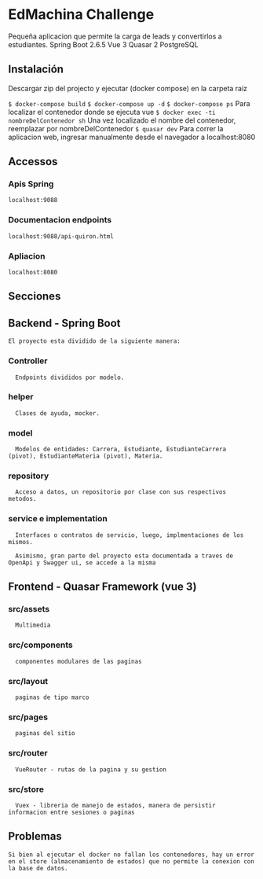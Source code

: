 # EdMachina Challenge

Pequeña aplicacion que permite la carga de leads y convertirlos a estudiantes.
Spring Boot 2.6.5
Vue 3
Quasar 2
PostgreSQL

## Instalación

Descargar zip del projecto y ejecutar (docker compose) en la carpeta raiz

`$ docker-compose build`
`$ docker-compose up -d`
`$ docker-compose ps` Para localizar el contenedor donde se ejecuta vue
`$ docker exec -ti nombreDelContenedor sh` Una vez localizado el nombre del contenedor, reemplazar por nombreDelContenedor
`$ quasar dev` Para correr la aplicacion web, ingresar manualmente desde el navegador a localhost:8080

## Accessos
  ### Apis Spring 
    localhost:9088

  ### Documentacion endpoints
    localhost:9088/api-quiron.html

  ### Apliacion
    localhost:8080

## Secciones
  ## Backend - Spring Boot
    El proyecto esta dividido de la siguiente manera:

  ### Controller
      Endpoints divididos por modelo.

  ### helper
      Clases de ayuda, mocker.

  ### model
      Modelos de entidades: Carrera, Estudiante, EstudianteCarrera (pivot), EstudianteMateria (pivot), Materia.

  ### repository
      Acceso a datos, un repositorio por clase con sus respectivos metodos.

  ### service e implementation
      Interfaces o contratos de servicio, luego, implmentaciones de los mismos.

      Asimismo, gran parte del proyecto esta documentada a traves de OpenApi y Swagger ui, se accede a la misma

  ## Frontend - Quasar Framework (vue 3)

  ### src/assets
      Multimedia

  ### src/components
      componentes modulares de las paginas

  ### src/layout
      paginas de tipo marco

  ### src/pages
      paginas del sitio

  ### src/router
      VueRouter - rutas de la pagina y su gestion

  ### src/store
      Vuex - libreria de manejo de estados, manera de persistir informacion entre sesiones o paginas
  

  ## Problemas
    Si bien al ejecutar el docker no fallan los contenedores, hay un error en el store (almacenamiento de estados) que no permite la conexion con la base de datos.